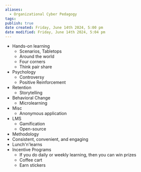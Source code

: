 ```yaml
---
aliases:
  - Organizational Cyber Pedagogy
tags: 
publish: true
date created: Friday, June 14th 2024, 5:00 pm
date modified: Friday, June 14th 2024, 5:04 pm
---
```


 - Hands-on learning
	 - Scenarios, Tabletops
	 - Around the world
	 - Four corners
	 - Think pair share
 - Psychology 
	 - Controversy
	 - Positive Reinforcement
 - Retention
	 - Storytelling
 - Behavioral Change
	 - Microlearning
 - Misc
	 - Anonymous application
 - LMS
	 - Gamification
	 - Open-source
 - Methodology
 - Consistent, convenient, and engaging
 - Lunch'n'learns
 - Incentive Programs
	 - If you do daily or weekly learning, then you can win prizes
	 - Coffee cart
	 - Earn stickers